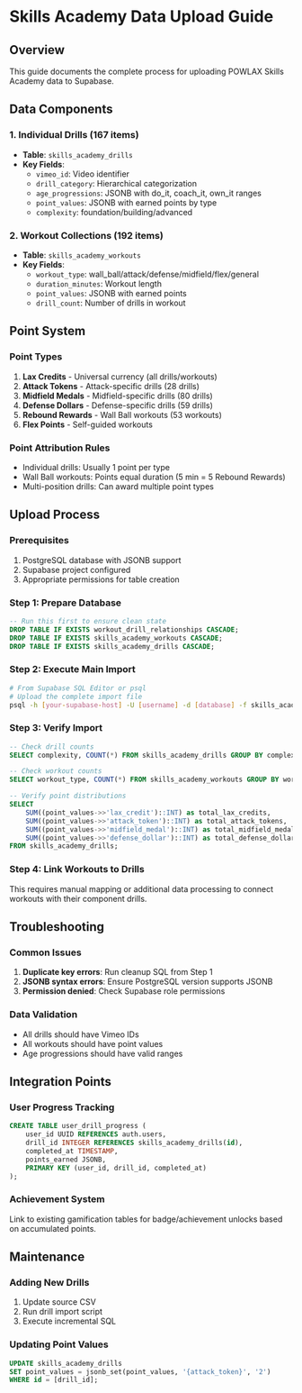 # Skills Academy Data Upload Guide

## Overview
This guide documents the complete process for uploading POWLAX Skills Academy data to Supabase.

## Data Components

### 1. Individual Drills (167 items)
- **Table**: `skills_academy_drills`
- **Key Fields**:
  - `vimeo_id`: Video identifier
  - `drill_category`: Hierarchical categorization
  - `age_progressions`: JSONB with do_it, coach_it, own_it ranges
  - `point_values`: JSONB with earned points by type
  - `complexity`: foundation/building/advanced

### 2. Workout Collections (192 items)
- **Table**: `skills_academy_workouts`
- **Key Fields**:
  - `workout_type`: wall_ball/attack/defense/midfield/flex/general
  - `duration_minutes`: Workout length
  - `point_values`: JSONB with earned points
  - `drill_count`: Number of drills in workout

## Point System

### Point Types
1. **Lax Credits** - Universal currency (all drills/workouts)
2. **Attack Tokens** - Attack-specific drills (28 drills)
3. **Midfield Medals** - Midfield-specific drills (80 drills)
4. **Defense Dollars** - Defense-specific drills (59 drills)
5. **Rebound Rewards** - Wall Ball workouts (53 workouts)
6. **Flex Points** - Self-guided workouts

### Point Attribution Rules
- Individual drills: Usually 1 point per type
- Wall Ball workouts: Points equal duration (5 min = 5 Rebound Rewards)
- Multi-position drills: Can award multiple point types

## Upload Process

### Prerequisites
1. PostgreSQL database with JSONB support
2. Supabase project configured
3. Appropriate permissions for table creation

### Step 1: Prepare Database
```sql
-- Run this first to ensure clean state
DROP TABLE IF EXISTS workout_drill_relationships CASCADE;
DROP TABLE IF EXISTS skills_academy_workouts CASCADE;
DROP TABLE IF EXISTS skills_academy_drills CASCADE;
```

### Step 2: Execute Main Import
```bash
# From Supabase SQL Editor or psql
# Upload the complete import file
psql -h [your-supabase-host] -U [username] -d [database] -f skills_academy_complete_import.sql
```

### Step 3: Verify Import
```sql
-- Check drill counts
SELECT complexity, COUNT(*) FROM skills_academy_drills GROUP BY complexity;

-- Check workout counts
SELECT workout_type, COUNT(*) FROM skills_academy_workouts GROUP BY workout_type;

-- Verify point distributions
SELECT 
    SUM((point_values->>'lax_credit')::INT) as total_lax_credits,
    SUM((point_values->>'attack_token')::INT) as total_attack_tokens,
    SUM((point_values->>'midfield_medal')::INT) as total_midfield_medals,
    SUM((point_values->>'defense_dollar')::INT) as total_defense_dollars
FROM skills_academy_drills;
```

### Step 4: Link Workouts to Drills
This requires manual mapping or additional data processing to connect workouts with their component drills.

## Troubleshooting

### Common Issues
1. **Duplicate key errors**: Run cleanup SQL from Step 1
2. **JSONB syntax errors**: Ensure PostgreSQL version supports JSONB
3. **Permission denied**: Check Supabase role permissions

### Data Validation
- All drills should have Vimeo IDs
- All workouts should have point values
- Age progressions should have valid ranges

## Integration Points

### User Progress Tracking
```sql
CREATE TABLE user_drill_progress (
    user_id UUID REFERENCES auth.users,
    drill_id INTEGER REFERENCES skills_academy_drills(id),
    completed_at TIMESTAMP,
    points_earned JSONB,
    PRIMARY KEY (user_id, drill_id, completed_at)
);
```

### Achievement System
Link to existing gamification tables for badge/achievement unlocks based on accumulated points.

## Maintenance

### Adding New Drills
1. Update source CSV
2. Run drill import script
3. Execute incremental SQL

### Updating Point Values
```sql
UPDATE skills_academy_drills 
SET point_values = jsonb_set(point_values, '{attack_token}', '2')
WHERE id = [drill_id];
```
